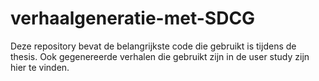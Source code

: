 # verhaalgeneratie-met-SDCG
Deze repository bevat de belangrijkste code die gebruikt is tijdens de thesis. Ook gegenereerde verhalen die gebruikt zijn in de user study zijn hier te vinden.

